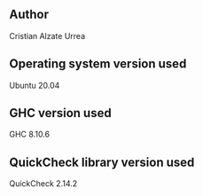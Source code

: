 ## Author
Cristian Alzate Urrea

## Operating system version used
Ubuntu 20.04

## GHC version used
GHC 8.10.6

## QuickCheck library version used
QuickCheck 2.14.2
